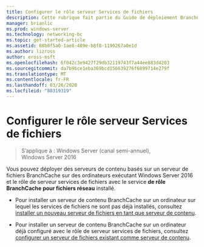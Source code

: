 ```yaml
---
title: Configurer le rôle serveur Services de fichiers
description: Cette rubrique fait partie du Guide de déploiement BranchCache pour Windows Server 2016, qui montre comment déployer BranchCache en mode de cache distribué et hébergé pour optimiser l’utilisation de la bande passante WAN dans les filiales.
manager: brianlic
ms.prod: windows-server
ms.technology: networking-bc
ms.topic: get-started-article
ms.assetid: 68b0f5a0-1ae8-489e-b8f8-1190267a0e1d
ms.author: lizross
author: eross-msft
ms.openlocfilehash: 6f042c3e9427f29db32119743f7a44ee883d4203
ms.sourcegitcommit: da7b9bce1eba369bcd156639276f6899714e279f
ms.translationtype: MT
ms.contentlocale: fr-FR
ms.lasthandoff: 03/26/2020
ms.locfileid: "80319319"
---
```

# <a name="configure-the-file-services-server-role"></a>Configurer le rôle serveur Services de fichiers

>S’applique à : Windows Server (canal semi-annuel), Windows Server 2016

Vous pouvez déployer des serveurs de contenu basés sur un serveur de fichiers BranchCache sur des ordinateurs exécutant Windows Server 2016 et le rôle de serveur services de fichiers avec le service **de rôle BranchCache pour fichiers réseau** installé.  
  
-   Pour installer un serveur de contenu BranchCache sur un ordinateur sur lequel les services de fichiers ne sont pas déjà installés, consultez [installer un nouveau serveur de fichiers en tant que serveur de contenu](../../branchcache/deploy/Install-a-New-File-Server-as-a-Content-Server.md).  
  
-   Pour installer un serveur de contenu BranchCache sur un ordinateur déjà configuré avec le rôle de serveur services de fichiers, consultez [configurer un serveur de fichiers existant comme serveur de contenu](../../branchcache/deploy/Configure-an-Existing-File-Server-as-a-Content-Server.md).  
  


